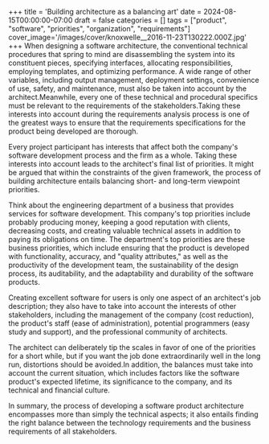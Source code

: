 +++
title = 'Building architecture as a balancing art'
date = 2024-08-15T00:00:00-07:00
draft = false
categories = []
tags = ["product", "software", "priorities", "organization", "requirements"]
cover_image='/images/cover/knoxwelle__2016-11-23T130222.000Z.jpg'
+++
When designing a software architecture, the conventional technical procedures that spring to mind are disassembling the system into its constituent pieces, specifying interfaces, allocating responsibilities, employing templates, and optimizing performance. A wide range of other variables, including output management, deployment settings, convenience of use, safety, and maintenance, must also be taken into account by the architect.Meanwhile, every one of these technical and procedural specifics must be relevant to the requirements of the stakeholders.Taking these interests into account during the requirements analysis process is one of the greatest ways to ensure that the requirements specifications for the product being developed are thorough.

Every project participant has interests that affect both the company's software development process and the firm as a whole. Taking these interests into account leads to the architect's final list of priorities. It might be argued that within the constraints of the given framework, the process of building architecture entails balancing short- and long-term viewpoint priorities.

Think about the engineering department of a business that provides services for software development. This company's top priorities include probably producing money, keeping a good reputation with clients, decreasing costs, and creating valuable technical assets in addition to paying its obligations on time. The department's top priorities are these business priorities, which include ensuring that the product is developed with functionality, accuracy, and "quality attributes," as well as the productivity of the development team, the sustainability of the design process, its auditability, and the adaptability and durability of the software products.

Creating excellent software for users is only one aspect of an architect's job description; they also have to take into account the interests of other stakeholders, including the management of the company (cost reduction), the product's staff (ease of administration), potential programmers (easy study and support), and the professional community of architects.

The architect can deliberately tip the scales in favor of one of the priorities for a short while, but if you want the job done extraordinarily well in the long run, distortions should be avoided.In addition, the balances must take into account the current situation, which includes factors like the software product's expected lifetime, its significance to the company, and its technical and financial culture.

In summary, the process of developing a software product architecture encompasses more than simply the technical aspects; it also entails finding the right balance between the technology requirements and the business requirements of all stakeholders.